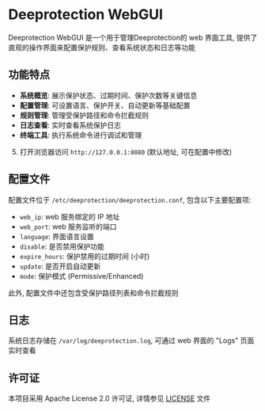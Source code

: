 # Deeprotection WebGUI

Deeprotection WebGUI 是一个用于管理Deeprotection的 web 界面工具, 提供了直观的操作界面来配置保护规则、查看系统状态和日志等功能

## 功能特点

- **系统概览**: 展示保护状态、过期时间、保护次数等关键信息
- **配置管理**: 可设置语言、保护开关、自动更新等基础配置
- **规则管理**: 管理受保护路径和命令拦截规则
- **日志查看**: 实时查看系统保护日志
- **终端工具**: 执行系统命令进行调试和管理

5. 打开浏览器访问 `http://127.0.0.1:8080` (默认地址, 可在配置中修改)

## 配置文件

配置文件位于 `/etc/deeprotection/deeprotection.conf`, 包含以下主要配置项:

- `web_ip`: web 服务绑定的 IP 地址
- `web_port`: web 服务监听的端口
- `language`: 界面语言设置
- `disable`: 是否禁用保护功能
- `expire_hours`: 保护禁用的过期时间 (小时)
- `update`: 是否开启自动更新
- `mode`: 保护模式 (Permissive/Enhanced)

此外, 配置文件中还包含受保护路径列表和命令拦截规则

## 日志

系统日志存储在 `/var/log/deeprotection.log`, 可通过 web 界面的 "Logs" 页面实时查看

## 许可证

本项目采用 Apache License 2.0 许可证, 详情参见 [LICENSE](https://github.com/Geekstrange/Deeprotection-WebGUI/blob/main/LICENSE) 文件
